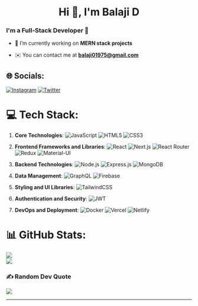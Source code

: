 <h1 align="center">Hi 👋, I'm Balaji D</h1>
<h3>I'm a Full-Stack Developer 🚀</h3>


- 🌱 I’m currently working on **MERN stack projects**

- ✉️ You can contact me at **balaji01975@gmail.com**


## 🌐 Socials:
[![Instagram](https://img.shields.io/badge/Instagram-%23E4405F.svg?logo=Instagram&logoColor=white)](https://instagram.com/codewithbalaji) [![Twitter](https://img.shields.io/badge/Twitter-%231DA1F2.svg?logo=Twitter&logoColor=white)](https://twitter.com/codewithbalaji) 

# 💻 Tech Stack:

1. **Core Technologies**: 
   ![JavaScript](https://img.shields.io/badge/javascript-%23323330.svg?style=for-the-badge&logo=javascript&logoColor=%23F7DF1E)
   ![HTML5](https://img.shields.io/badge/html5-%23E34F26.svg?style=for-the-badge&logo=html5&logoColor=white)
   ![CSS3](https://img.shields.io/badge/css3-%231572B6.svg?style=for-the-badge&logo=css3&logoColor=white)

2. **Frontend Frameworks and Libraries**: 
   ![React](https://img.shields.io/badge/react-%2320232a.svg?style=for-the-badge&logo=react&logoColor=%2361DAFB)
   ![Next.js](https://img.shields.io/badge/Next-black?style=for-the-badge&logo=next.js&logoColor=white)
   ![React Router](https://img.shields.io/badge/React_Router-CA4245?style=for-the-badge&logo=react-router&logoColor=white)
   ![Redux](https://img.shields.io/badge/redux-%23593d88.svg?style=for-the-badge&logo=redux&logoColor=white)
   ![Material-UI](https://img.shields.io/badge/MUI-%230081CB.svg?style=for-the-badge&logo=mui&logoColor=white)
   
3. **Backend Technologies**: 
   ![Node.js](https://img.shields.io/badge/node.js-6DA55F?style=for-the-badge&logo=node.js&logoColor=white)
   ![Express.js](https://img.shields.io/badge/express.js-%23404d59.svg?style=for-the-badge&logo=express&logoColor=%2361DAFB)
   ![MongoDB](https://img.shields.io/badge/MongoDB-%234ea94b.svg?style=for-the-badge&logo=mongodb&logoColor=white)

4. **Data Management**: 
   ![GraphQL](https://img.shields.io/badge/-GraphQL-E10098?style=for-the-badge&logo=graphql&logoColor=white)
   ![Firebase](https://img.shields.io/badge/firebase-%23039BE5.svg?style=for-the-badge&logo=firebase)

5. **Styling and UI Libraries**: 
   ![TailwindCSS](https://img.shields.io/badge/tailwindcss-%2338B2AC.svg?style=for-the-badge&logo=tailwind-css&logoColor=white)

6. **Authentication and Security**: 
   ![JWT](https://img.shields.io/badge/JWT-black?style=for-the-badge&logo=JSON%20web%20tokens)

7. **DevOps and Deployment**: 
   ![Docker](https://img.shields.io/badge/docker-%230db7ed.svg?style=for-the-badge&logo=docker&logoColor=white)
   ![Vercel](https://img.shields.io/badge/vercel-%23000000.svg?style=for-the-badge&logo=vercel&logoColor=white)
   ![Netlify](https://img.shields.io/badge/netlify-%23000000.svg?style=for-the-badge&logo=netlify&logoColor=#00C7B7)

# 📊 GitHub Stats:
![](https://github-readme-streak-stats.herokuapp.com/?user=codewithbalaji&theme=dark&hide_border=false)<br/>
![](https://github-readme-stats.vercel.app/api/top-langs/?username=codewithbalaji&theme=dark&hide_border=false&include_all_commits=false&count_private=false&layout=compact)

### ✍️ Random Dev Quote
![](https://quotes-github-readme.vercel.app/api?type=horizontal&theme=radical)

---

